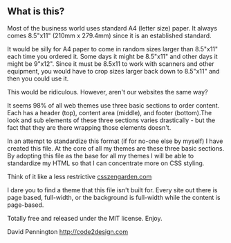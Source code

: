 ## What is this?

Most of the business world uses standard A4 (letter size) paper. It always comes 8.5"x11" (210mm x 279.4mm) since it is an established standard.
	
It would be silly for A4 paper to come in random sizes larger than 8.5"x11" each time you ordered it. Some days it might be 8.5"x11" and other days it might be 9"x12". Since it must be 8.5x11 to work with scanners and other equipment, you would have to crop sizes larger back down to 8.5"x11" and then you could use it.
	
This would be ridiculous. However, aren't our websites the same way?

It seems 98% of all web themes use three basic sections to order content. Each has a header (top), content area (middle), and footer (bottom).The look and sub elements of these three sections varies drastically - but the fact that they are there wrapping those elements doesn't.
	
In an attempt to standardize this format (if for no-one else by myself) I have created this file. At the core of all my themes are these three basic sections. By adopting this file as the base for all my themes I will be able to standardize my HTML so that I can concentrate more on CSS styling.
	
Think of it like a less restrictive <a href="http://csszengarden.com">csszengarden.com</a>
	
I dare you to find a theme that this file isn't built for. Every site out there is page based, full-width, or the background is full-width while the content is page-based.
	
Totally free and released under the MIT license. Enjoy.

David Pennington
http://code2design.com
